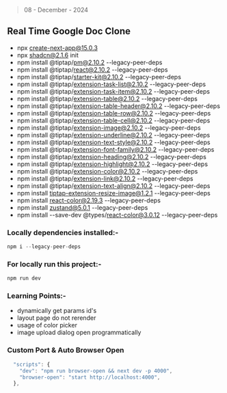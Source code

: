 > 08 - December - 2024

## Real Time Google Doc Clone

* npx create-next-app@15.0.3
* npx shadcn@2.1.6 init
* npm install @tiptap/pm@2.10.2 --legacy-peer-deps
* npm install @tiptap/react@2.10.2 --legacy-peer-deps
* npm install @tiptap/starter-kit@2.10.2 --legacy-peer-deps
* npm install @tiptap/extension-task-list@2.10.2 --legacy-peer-deps
* npm install @tiptap/extension-task-item@2.10.2 --legacy-peer-deps
* npm install @tiptap/extension-table@2.10.2 --legacy-peer-deps
* npm install @tiptap/extension-table-header@2.10.2 --legacy-peer-deps
* npm install @tiptap/extension-table-row@2.10.2 --legacy-peer-deps
* npm install @tiptap/extension-table-cell@2.10.2 --legacy-peer-deps
* npm install @tiptap/extension-image@2.10.2 --legacy-peer-deps
* npm install @tiptap/extension-underline@2.10.2 --legacy-peer-deps
* npm install @tiptap/extension-text-style@2.10.2 --legacy-peer-deps
* npm install @tiptap/extension-font-family@2.10.2 --legacy-peer-deps
* npm install @tiptap/extension-heading@2.10.2 --legacy-peer-deps
* npm install @tiptap/extension-highlight@2.10.2 --legacy-peer-deps
* npm install @tiptap/extension-color@2.10.2 --legacy-peer-deps
* npm install @tiptap/extension-link@2.10.2 --legacy-peer-deps
* npm install @tiptap/extension-text-align@2.10.2 --legacy-peer-deps
* npm install tiptap-extension-resize-image@1.2.1 --legacy-peer-deps
* npm install react-color@2.19.3 --legacy-peer-deps
* npm install zustand@5.0.1 --legacy-peer-deps
* npm install --save-dev @types/react-color@3.0.12 --legacy-peer-deps

### Locally dependencies installed:-

```js
npm i --legacy-peer-deps
```

### For locally run this project:-

```js
npm run dev
```

### Learning Points:-

* dynamically get params id's
* layout page do not rerender
* usage of color picker
* image upload dialog open programmatically

### Custom Port & Auto Browser Open

```js
  "scripts": {
    "dev": "npm run browser-open && next dev -p 4000",
    "browser-open": "start http://localhost:4000",
  },
```
